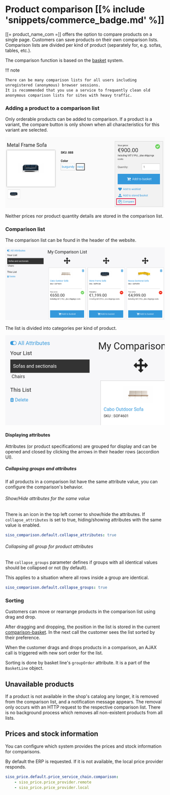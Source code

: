 # Product comparison [[% include 'snippets/commerce_badge.md' %]]

[[= product_name_com =]] offers the option to compare products on a single page.
Customers can save products on their own comparison lists.
Comparison lists are divided per kind of product (separately for, e.g. sofas, tables, etc.). 

The comparison function is based on the [basket](../basket/basket.md) system.

!!! note

    There can be many comparison lists for all users including unregistered (anonymous) browser sessions.
    It is recommended that you use a service to frequently clean old anonymous comparison lists for sites with heavy traffic.

### Adding a product to a comparison list

Only orderable products can be added to comparison.
If a product is a variant, the compare button is only shown when all characteristics for this variant are selected.

![](../img/product_comparison_1.png "Add to comparison")

Neither prices nor product quantity details are stored in the comparison list.

### Comparison list

The comparison list can be found in the header of the website.

![](../img/product_comparison_2.png)

The list is divided into categories per kind of product.

![](../img/product_comparison_categories.png)

#### Displaying attributes

Attributes (or product specifications) are grouped for display and can be opened and closed by clicking the arrows in their header rows (accordion UI).

##### Collapsing groups and attributes

If all products in a comparison list have the same attribute value, you can configure the comparison's behavior.

###### Show/Hide attributes for the same value

There is an icon in the top left corner to show/hide the attributes.
If `collapse_attributes` is set to true, hiding/showing attributes with the same value is enabled.

``` yaml
siso_comparison.default.collapse_attributes: true
```

###### Collapsing all group for product attributes

The `collapse_groups` parameter defines if groups with all identical values should be collapsed or not (by default). 

This applies to a situation where all rows inside a group are identical.

``` yaml
siso_comparison.default.collapse_groups: true
```

### Sorting

Customers can move or rearrange products in the comparison list using drag and drop.

After dragging and dropping, the position in the list is stored in the current [comparison-basket](product_comparison_api.md).
In the next call the customer sees the list sorted by their preference.

When the customer drags and drops products in a comparison, an AJAX call is triggered with new sort order for the list.

Sorting is done by basket line's `groupOrder` attribute. It is a part of the `BasketLine` object.

## Unavailable products

If a product is not available in the shop's catalog any longer, it is removed from the comparison list, and a notification message appears.
The removal only occurs with an HTTP request to the respective comparison list.
There is no background process which removes all non-existent products from all lists.

## Prices and stock information

You can configure which system provides the prices and stock information for comparisons.

By default the ERP is requested. If it is not available, the local price provider responds. 

``` yaml
siso_price.default.price_service_chain.comparison:
    - siso_price.price_provider.remote
    - siso_price.price_provider.local
```
